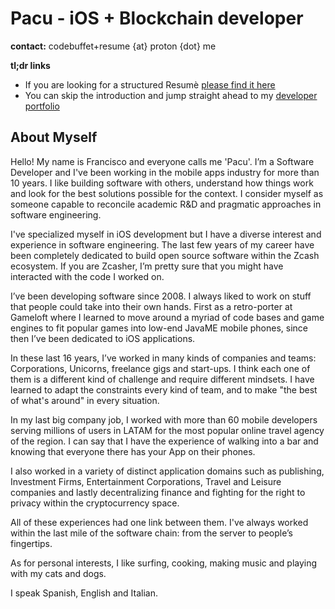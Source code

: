 # Pacu - iOS + Blockchain developer

**contact:** codebuffet+resume {at} proton {dot} me

**tl;dr links**
- If you are looking for a structured Resumè [please find it here](./RESUME.md)
- You can skip the introduction and jump straight ahead to my [developer portfolio](./PORTFOLIO.md)

## About Myself

Hello! My name is Francisco and everyone calls me 'Pacu'. I’m a Software Developer and I've been working in the mobile apps industry for more than 10 years. I like building software with others,
understand how things work and look for the best solutions possible for the context. I consider
myself as someone capable to reconcile academic R&D and pragmatic approaches in software engineering.

I've specialized myself in iOS development but I have a diverse interest and experience in software engineering. The last few years of my career have been completely dedicated to build open source software within the Zcash ecosystem. If you are Zcasher, I’m pretty sure that you might have interacted with the code I worked on.

I’ve been developing software since 2008. I always liked to work on stuff that people could take into their own hands. First as a retro-porter at Gameloft where I learned to move around a myriad of code bases and game engines to fit popular games into low-end JavaME mobile phones, since then I’ve been dedicated to iOS applications. 

In these last 16 years, I’ve worked in many kinds of companies and teams: Corporations, Unicorns, freelance gigs and start-ups. I think each one of them is a different kind of challenge and require different mindsets. I have learned to adapt the constraints every kind of team, and to make "the best of what's around" in every situation. 

In my last big company job, I worked with more than 60 mobile developers serving millions of users in LATAM for the most popular online travel agency of the region. I can say that I have the experience of walking into a bar and knowing that everyone there has your App on their phones. 

I also worked in a variety of distinct application domains such as publishing, Investment Firms, Entertainment Corporations, Travel and Leisure companies and lastly decentralizing finance and fighting for the right to privacy within the cryptocurrency space. 

All of these experiences had one link between them. I've always worked within the last mile of the software chain: from the server to people’s fingertips. 

As for personal interests, I like surfing, cooking, making music and playing with my cats and dogs. 

I speak Spanish, English and Italian. 